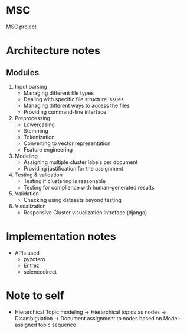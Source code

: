 # MSC
MSC project

# Architecture notes

## Modules
1. Input parsing
   - Managing different file types
   - Dealing with specific file structure issues
   - Managing different ways to access the files
   - Providing command-line interface 
2. Preprocessing
   - Lowercasing
   - Stemming
   - Tokenization
   - Converting to vector representation
   - Feature engineering
3. Modeling
   - Assigning multiple cluster labels per document
   - Providing justification for the assignment
4. Testing & validation
   - Testing if clustering is reasonable
   - Testing for complience with human-generated results
5. Validation
   - Checking using datasets beyond testing
6. Visualization
   - Responsive Cluster visualization intreface (django)

# Implementation notes
  - APIs used
    - pyzotero
    - Entrez
    - sciencedirect

# Note to self
 - Hierarchical Topic modeling -> Hierarchical topics as nodes -> Disambiguation -> Document assignment to nodes based on Model-assigned topic sequence